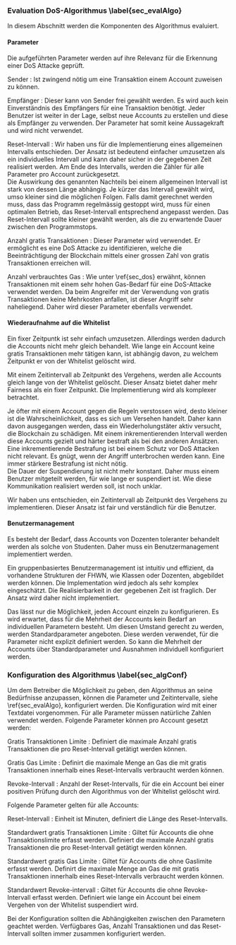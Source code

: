 
### Evaluation DoS-Algorithmus \label{sec_evalAlgo}

In diesem Abschnitt werden die Komponenten des Algorithmus evaluiert. 

#### Parameter

Die aufgeführten Parameter werden auf ihre Relevanz für die Erkennung einer DoS
Attacke geprüft. 

Sender
:    Ist zwingend nötig um eine Transaktion einem Account zuweisen zu können. 

Empfänger
:    Dieser kann von Sender frei gewählt werden. Es wird auch kein Einverständnis des
Empfängers für eine Transaktion benötigt. Jeder Benutzer ist weiter in der Lage,
selbst neue Accounts zu erstellen und diese als Empfänger zu verwenden. Der
Parameter hat somit keine Aussagekraft und wird nicht verwendet.

Reset-Intervall
:    Wir haben uns für die Implementierung eines allgemeinen Intervalls entschieden.
Der Ansatz ist bedeutend einfacher umzusetzen als ein individuelles Intervall
und kann daher sicher in der gegebenen Zeit realisiert werden. Am Ende des
Intervalls, werden die Zähler für alle Parameter pro Account zurückgesetzt.\
Die Auswirkung des genannten Nachteils bei einem allgemeinen Intervall ist stark von
dessen Länge abhängig. Je kürzer das Intervall gewählt wird, umso kleiner sind
die möglichen Folgen.
Falls damit gerechnet werden muss, dass das Programm regelmässig gestoppt wird,
muss für einen optimalen Betrieb, das Reset-Intervall entsprechend angepasst 
werden. Das Reset-Intervall sollte kleiner gewählt werden, als die zu erwartende 
Dauer zwischen den Programmstops. 


Anzahl gratis Transaktionen
:    Dieser Parameter wird verwendet. Er ermöglicht es eine DoS Attacke zu
identifizieren, welche die Beeinträchtigung der Blockchain mittels einer grossen
Zahl von gratis Transaktionen erreichen will. 

Anzahl verbrauchtes Gas
:    Wie unter \ref{sec_dos} erwähnt, können Transaktionen mit einem sehr hohen
Gas-Bedarf für eine DoS-Attacke verwendet werden. Da beim Angreifer mit der
Verwendung von gratis Transaktionen keine Mehrkosten anfallen, ist dieser
Angriff sehr naheliegend. Daher wird dieser Parameter ebenfalls verwendet.

#### Wiederaufnahme auf die Whitelist

Ein fixer Zeitpuntk ist sehr einfach umzusetzen. Allerdings werden dadurch die
Accounts nicht mehr gleich behandelt. Wie lange ein Account keine gratis
Transaktionen mehr tätigen kann, ist abhängig davon, zu welchem Zeitpunkt er von
der Whitelist gelöscht wird. 

Mit einem Zeitintervall ab Zeitpunkt des Vergehens, werden alle Accounts gleich
lange von der Whitelist gelöscht. Dieser Ansatz bietet daher mehr Fairness als
ein fixer Zeitpunkt. Die Implementierung wird als komplexer betrachtet. 

Je öfter mit einem Account gegen die Regeln verstossen wird, desto kleiner ist
die Wahrscheinlichkeit, dass es sich um Versehen handelt. Daher kann davon
ausgegangen werden, dass ein Wiederholungstäter aktiv versucht, die Blockchain
zu schädigen. Mit einem inkrementierenden Intervall werden diese Accounts
gezielt und härter bestraft als bei den anderen Ansätzen.\
Eine inkrementierende Bestrafung ist bei einem Schutz vor DoS Attacken
nicht relevant. Es gnügt, wenn der Angriff unterbrochen werden kann. Eine immer
stärkere Bestrafung ist nicht nötig.\
Die Dauer der Suspendierung ist nicht mehr konstant. Daher muss einem Benutzer
mitgeteilt werden, für wie lange er suspendiert ist. Wie diese Kommunikation
realisiert werden soll, ist noch unklar.

Wir haben uns entschieden, ein Zeitintervall ab Zeitpunkt des Vergehens zu
implementieren. Dieser Ansatz ist fair und verständlich für die Benutzer.


#### Benutzermanagement

Es besteht der Bedarf, dass Accounts von Dozenten toleranter behandelt werden
als solche von Studenten. Daher muss ein Benutzermanagement implementiert
werden. 

Ein gruppenbasiertes Benutzermanagement ist intuitiv und effizient, da
vorhandene Strukturen der FHWN, wie Klassen oder Dozenten, abgebildet werden
können. Die Implementation wird jedoch als sehr komplex eingeschätzt. Die
Realisierbarkeit in der gegebenen Zeit ist fraglich. Der Ansatz wird daher nicht
implementiert.

Das lässt nur die Möglichkeit, jeden Account einzeln zu konfigurieren. Es wird
erwartet, dass für die Mehrheit der Accounts kein Bedarf an individuellen
Parametern besteht. Um diesen Umstand gerecht zu werden, werden
Standardparameter angeboten. Diese werden verwendet, für die Parameter nicht
explizit definiert werden. So kann die Mehrheit der Accounts über
Standardparameter und Ausnahmen individuell konfiguriert werden.  

### Konfiguration des Algorithmus \label{sec_algConf}

Um dem Betreiber die Möglichkeit zu geben, den Algorithmus an seine Bedürfnisse
anzupassen, können die Parameter und Zeitintervalle, siehe \ref{sec_evalAlgo},
konfiguriert werden. Die Konfiguration wird mit einer Textdatei vorgenommen. Für
alle Parameter müssen natürliche Zahlen verwendet werden. Folgende Parameter
können pro Account gesetzt werden: 


Gratis Transaktionen Limite
:       Definiert die maximale Anzahl gratis Transaktionen die pro Reset-Intervall 
getätigt werden können.

Gratis Gas Limite
:       Definirt die maximale Menge an Gas die mit gratis Transaktionen innerhalb 
eines Reset-Intervalls verbraucht werden können.

Revoke-Intervall
:      Anzahl der Reset-Intervalls, für die ein Account bei einer positiven Prüfung 
durch den Algorithmus von der Whitelist gelöscht wird. 


Folgende Parameter gelten für alle Accounts:

Reset-Intervall
:     Einheit ist Minuten, definiert die Länge des Reset-Intervalls.


Standardwert gratis Transaktionen Limite
:      Giltet für Accounts die ohne Transaktionslimite erfasst werden. Definiert die maximale 
Anzahl gratis Transaktionen die pro Reset-Intervall getätigt werden können.

Standardwert gratis Gas Limite
:     Giltet für Accounts die ohne Gaslimite erfasst werden. Definirt die maximale 
Menge an Gas die mit gratis Transaktionen innerhalb eines Reset-Intervalls verbraucht 
werden können.

Standardwert Revoke-intervall 
:     Giltet für Accounts die ohne
Revoke-Intervall erfasst werden. Definiert wie lange ein Account bei einem
Vergehen von der Whitelist suspendiert wird.

Bei der Konfiguration sollten die Abhängigkeiten zwischen den Parametern
geachtet werden. Verfügbares Gas, Anzahl Transaktionen und das Reset-Intervall
sollten immer zusammen konfiguriert werden. 
